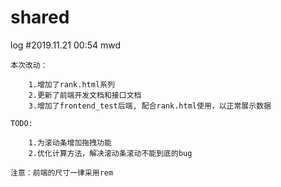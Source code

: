 # shared
log #2019.11.21 00:54 mwd

    本次改动：
    
        1.增加了rank.html系列
        2.更新了前端开发文档和接口文档
        3.增加了frontend_test后端, 配合rank.html使用，以正常展示数据
        
    TODO:
    
        1.为滚动条增加拖拽功能
        2.优化计算方法，解决滚动条滚动不能到底的bug
        
    注意：前端的尺寸一律采用rem
    
